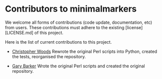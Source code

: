 # Contributors to minimalmarkers

We welcome all forms of contributions (code update, documentation, etc) from users.
These contributions must adhere to the existing
[license][LICENSE.md] of this project.

Here is the list of current contributions to this project.

* [Christopher Woods](https://github.com/chryswoods)
    Rewrote the original Perl scripts into Python, created the tests,
    reorganised the repository.

* [Gary Barker](https://github.com/pr0kary0te)
    Wrote the original Perl scripts and created the original
    repository.

